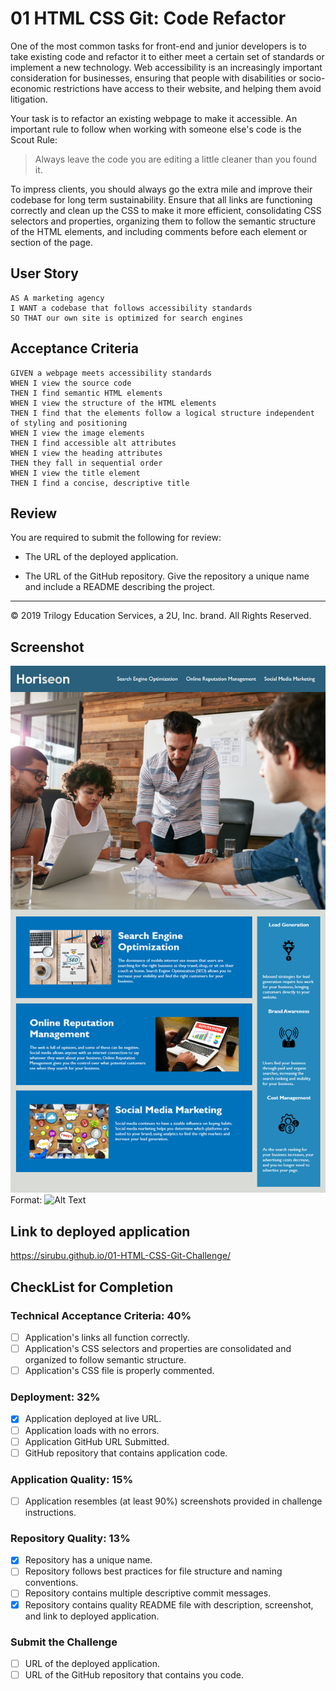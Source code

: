 # 01 HTML CSS Git: Code Refactor

One of the most common tasks for front-end and junior developers is to take existing code and refactor it to either meet a certain set of standards or implement a new technology. Web accessibility is an increasingly important consideration for businesses, ensuring that people with disabilities or socio-economic restrictions have access to their website, and helping them avoid litigation.

Your task is to refactor an existing webpage to make it accessible. An important rule to follow when working with someone else's code is the Scout Rule:

> Always leave the code you are editing a little cleaner than you found it.

To impress clients, you should always go the extra mile and improve their codebase for long term sustainability. Ensure that all links are functioning correctly and clean up the CSS to make it more efficient, consolidating CSS selectors and properties, organizing them to follow the semantic structure of the HTML elements, and including comments before each element or section of the page.

## User Story

```
AS A marketing agency
I WANT a codebase that follows accessibility standards
SO THAT our own site is optimized for search engines
```

## Acceptance Criteria

```
GIVEN a webpage meets accessibility standards
WHEN I view the source code
THEN I find semantic HTML elements
WHEN I view the structure of the HTML elements
THEN I find that the elements follow a logical structure independent of styling and positioning
WHEN I view the image elements
THEN I find accessible alt attributes
WHEN I view the heading attributes
THEN they fall in sequential order
WHEN I view the title element
THEN I find a concise, descriptive title
```

## Review

You are required to submit the following for review:

* The URL of the deployed application.

* The URL of the GitHub repository. Give the repository a unique name and include a README describing the project.

- - -
© 2019 Trilogy Education Services, a 2U, Inc. brand. All Rights Reserved.

## Screenshot
![GitHub Logo](./Develop/assets/images/01-html-css-git-homework-demo.png)
Format: ![Alt Text](url)

## Link to deployed application
https://sirubu.github.io/01-HTML-CSS-Git-Challenge/

## CheckList for Completion

### Technical Acceptance Criteria: 40%
- [ ] Application's links all function correctly.
- [ ] Application's CSS selectors and properties are consolidated and organized to follow semantic structure.
- [ ] Application's CSS file is properly commented.
### Deployment: 32%
- [x] Application deployed at live URL.
- [ ] Application loads with no errors.
- [ ] Application GitHub URL Submitted.
- [ ] GitHub repository that contains application code.
### Application Quality: 15%
- [ ] Application resembles (at least 90%) screenshots provided in challenge instructions.
### Repository Quality: 13%
- [x] Repository has a unique name.
- [ ] Repository follows best practices for file structure and naming conventions.
- [ ] Repository contains multiple descriptive commit messages.
- [x] Repository contains quality README file with description, screenshot, and link to deployed application.
### Submit the Challenge
- [ ] URL of the deployed application.
- [ ] URL of the GitHub repository that contains you code.